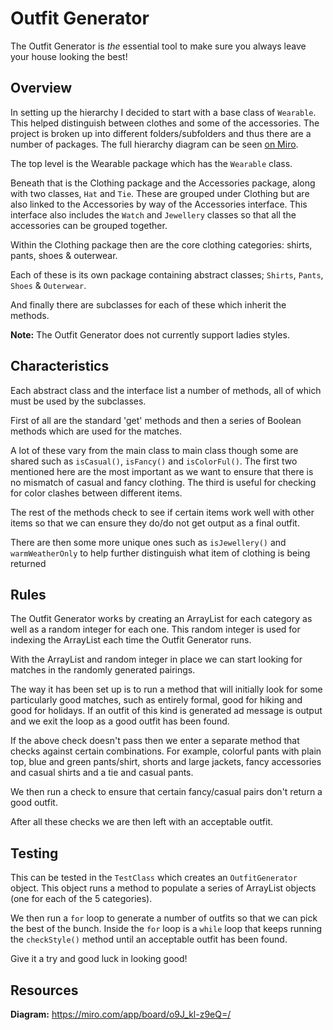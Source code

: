 # Outfit Generator


The Outfit Generator is _the_ essential tool to make sure you always leave your house looking the best!

## Overview

In setting up the hierarchy I decided to start with a base class of `Wearable`. This helped distinguish between clothes and some of the accessories. The project is broken up into different folders/subfolders and thus there are a number of packages. The full hierarchy diagram can be seen [on Miro](https://miro.com/app/board/o9J_kl-z9eQ=/).

The top level is the Wearable package which has the `Wearable` class.

Beneath that is the Clothing package and the Accessories package, along with two classes, `Hat` and `Tie`. These are grouped under Clothing but are also linked to the Accessories by way of the Accessories interface. This interface also includes the `Watch` and `Jewellery` classes so that all the accessories can be grouped together.

Within the Clothing package then are the core clothing categories: shirts, pants, shoes & outerwear.

Each of these is its own package containing abstract classes; `Shirts`, `Pants`, `Shoes` & `Outerwear`.

And finally there are subclasses for each of these which inherit the methods.

**Note:** The Outfit Generator does not currently support ladies styles.

## Characteristics

Each abstract class and the interface list a number of methods, all of which must be used by the subclasses.

First of all are the standard 'get' methods and then a series of Boolean methods which are used for the matches.

A lot of these vary from the main class to main class though some are shared such as `isCasual()`, `isFancy()` and `isColorFul()`. The first two mentioned here are the most important as we want to ensure that there is no mismatch of casual and fancy clothing. The third is useful for checking for color clashes between different items.

The rest of the methods check to see if certain items work well with other items so that we can ensure they do/do not get output as a final outfit.

There are then some more unique ones such as `isJewellery()` and `warmWeatherOnly` to help further distinguish what item of clothing is being returned

## Rules

The Outfit Generator works by creating an ArrayList for each category as well as a random integer for each one. This random integer is used for indexing the ArrayList each time the Outfit Generator runs.

With the ArrayList and random integer in place we can start looking for matches in the randomly generated pairings.

The way it has been set up is to run a method that will initially look for some particularly good matches, such as entirely formal, good for hiking and good for holidays. If an outfit of this kind is generated ad message is output and we exit the loop as a good outfit has been found.

If the above check doesn't pass then we enter a separate method that checks against certain combinations. For example, colorful pants with plain top, blue and green pants/shirt, shorts and large jackets, fancy accessories and casual shirts and a tie and casual pants.

We then run a check to ensure that certain fancy/casual pairs don't return a good outfit.

After all these checks we are then left with an acceptable outfit.

## Testing

This can be tested in the `TestClass` which creates an `OutfitGenerator` object. This object runs a method to populate a series of ArrayList objects (one for each of the 5 categories).

We then run a `for` loop to generate a number of outfits so that we can pick the best of the bunch. Inside the `for` loop is a `while` loop that keeps running the `checkStyle()` method until an acceptable outfit has been found.

Give it a try and good luck in looking good!

## Resources

**Diagram:** https://miro.com/app/board/o9J_kl-z9eQ=/
